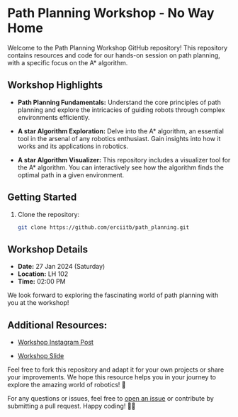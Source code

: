 # Path Planning Workshop - No Way Home

Welcome to the Path Planning Workshop GitHub repository! This repository contains resources and code for our hands-on session on path planning, with a specific focus on the A* algorithm.

## Workshop Highlights

- **Path Planning Fundamentals:** Understand the core principles of path planning and explore the intricacies of guiding robots through complex environments efficiently.

- **A star Algorithm Exploration:** Delve into the A* algorithm, an essential tool in the arsenal of any robotics enthusiast. Gain insights into how it works and its applications in robotics.

- **A star Algorithm Visualizer:** This repository includes a visualizer tool for the A* algorithm. You can interactively see how the algorithm finds the optimal path in a given environment.

## Getting Started

1. Clone the repository:

   ```bash
   git clone https://github.com/erciitb/path_planning.git
   ```

## Workshop Details

- **Date:** 27 Jan 2024 (Saturday)
- **Location:** LH 102
- **Time:** 02:00 PM

We look forward to exploring the fascinating world of path planning with you at the workshop!

## Additional Resources:

- [Workshop Instagram Post](https://www.instagram.com/p/C2kNtJCRq9H/?igsh=NmJybXoxb2ZpcW1r)

- [Workshop Slide]()

Feel free to fork this repository and adapt it for your own projects or share your improvements. We hope this resource helps you in your journey to explore the amazing world of robotics! 🚀

For any questions or issues, feel free to [open an issue](https://github.com/erciitb/path_planning/issues) or contribute by submitting a pull request. Happy coding! 🤖✨